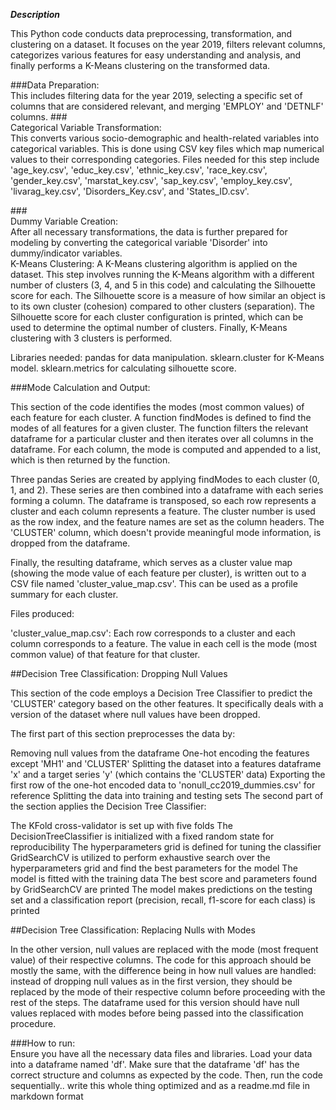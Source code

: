 ***Description***

This Python code conducts data preprocessing, transformation, and clustering on a dataset. It focuses on the year 2019, filters relevant columns, categorizes various features for easy understanding and analysis, and finally performs a K-Means clustering on the transformed data.


###Data Preparation:
<br>This includes filtering data for the year 2019, selecting a specific set of columns that are considered relevant, and merging 'EMPLOY' and 'DETNLF' columns.
###<br>Categorical Variable Transformation:
<br>This converts various socio-demographic and health-related variables into categorical variables. This is done using CSV key files which map numerical values to their corresponding categories. Files needed for this step include 'age_key.csv', 'educ_key.csv', 'ethnic_key.csv', 'race_key.csv', 'gender_key.csv', 'marstat_key.csv', 'sap_key.csv', 'employ_key.csv', 'livarag_key.csv', 'Disorders_Key.csv', and 'States_ID.csv'.

###<br>Dummy Variable Creation:
<br>After all necessary transformations, the data is further prepared for modeling by converting the categorical variable 'Disorder' into dummy/indicator variables.
<br>K-Means Clustering:
A K-Means clustering algorithm is applied on the dataset. This step involves running the K-Means algorithm with a different number of clusters (3, 4, and 5 in this code) and calculating the Silhouette score for each. The Silhouette score is a measure of how similar an object is to its own cluster (cohesion) compared to other clusters (separation). The Silhouette score for each cluster configuration is printed, which can be used to determine the optimal number of clusters. Finally, K-Means clustering with 3 clusters is performed.

Libraries needed:
pandas for data manipulation.
sklearn.cluster for K-Means model.
sklearn.metrics for calculating silhouette score.

###Mode Calculation and Output:

This section of the code identifies the modes (most common values) of each feature for each cluster. A function findModes is defined to find the modes of all features for a given cluster. The function filters the relevant dataframe for a particular cluster and then iterates over all columns in the dataframe. For each column, the mode is computed and appended to a list, which is then returned by the function.

Three pandas Series are created by applying findModes to each cluster (0, 1, and 2). These series are then combined into a dataframe with each series forming a column. The dataframe is transposed, so each row represents a cluster and each column represents a feature. The cluster number is used as the row index, and the feature names are set as the column headers. The 'CLUSTER' column, which doesn't provide meaningful mode information, is dropped from the dataframe.

Finally, the resulting dataframe, which serves as a cluster value map (showing the mode value of each feature per cluster), is written out to a CSV file named 'cluster_value_map.csv'. This can be used as a profile summary for each cluster.

Files produced:

'cluster_value_map.csv': Each row corresponds to a cluster and each column corresponds to a feature. The value in each cell is the mode (most common value) of that feature for that cluster.

##Decision Tree Classification: Dropping Null Values

This section of the code employs a Decision Tree Classifier to predict the 'CLUSTER' category based on the other features. It specifically deals with a version of the dataset where null values have been dropped.

The first part of this section preprocesses the data by:

Removing null values from the dataframe
One-hot encoding the features except 'MH1' and 'CLUSTER'
Splitting the dataset into a features dataframe 'x' and a target series 'y' (which contains the 'CLUSTER' data)
Exporting the first row of the one-hot encoded data to 'nonull_cc2019_dummies.csv' for reference
Splitting the data into training and testing sets
The second part of the section applies the Decision Tree Classifier:

The KFold cross-validator is set up with five folds
The DecisionTreeClassifier is initialized with a fixed random state for reproducibility
The hyperparameters grid is defined for tuning the classifier
GridSearchCV is utilized to perform exhaustive search over the hyperparameters grid and find the best parameters for the model
The model is fitted with the training data
The best score and parameters found by GridSearchCV are printed
The model makes predictions on the testing set and a classification report (precision, recall, f1-score for each class) is printed

##Decision Tree Classification: Replacing Nulls with Modes

In the other version, null values are replaced with the mode (most frequent value) of their respective columns. The code for this approach should be mostly the same, with the difference being in how null values are handled: instead of dropping null values as in the first version, they should be replaced by the mode of their respective column before proceeding with the rest of the steps. The dataframe used for this version should have null values replaced with modes before being passed into the classification procedure.

###How to run:
<br>Ensure you have all the necessary data files and libraries. Load your data into a dataframe named 'df'. Make sure that the dataframe 'df' has the correct structure and columns as expected by the code. Then, run the code sequentially.. write this whole thing optimized and as a readme.md file in markdown format